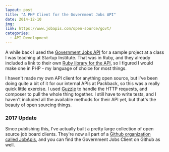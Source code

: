 ```yaml
---
layout: post
title: "A PHP Client for the Government Jobs API"
date: 2014-12-10
img: 
link: https://www.jobapis.com/open-source/govt/
categories: 
  - API Development
---
```

A while back I used the [Government Jobs API](http://search.digitalgov.gov/developer/jobs.html) for a sample project at a class I was teaching at Startup Institute. That was in Ruby, and they already included a link to their own [Ruby library for the API](https://github.com/GSA/jobs_api), so I figured I would make one in PHP - my language of choice for most things.

I haven't made my own API client for anything open source, but I've been doing quite a bit of it for our internal APIs at Packback, so this was a really quick little exercise. I used [Guzzle](http://guzzle.readthedocs.org/en/latest/) to handle the HTTP requests, and composer to pull the whole thing together. I still have to write tests, and I haven't included all the available methods for their API yet, but that's the beauty of open sourcing things.

### 2017 Update
Since publishing this, I've actually built a pretty large collection of open source job board clients. They're now all part of a [Github organization called JobApis](https://github.com/jobapis), and you can find the Government Jobs Client on Github as well.
